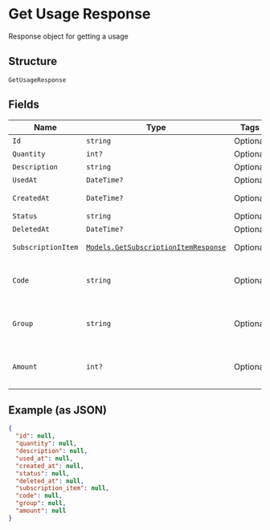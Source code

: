 
# Get Usage Response

Response object for getting a usage

## Structure

`GetUsageResponse`

## Fields

| Name | Type | Tags | Description |
|  --- | --- | --- | --- |
| `Id` | `string` | Optional | Id |
| `Quantity` | `int?` | Optional | Quantity |
| `Description` | `string` | Optional | Description |
| `UsedAt` | `DateTime?` | Optional | Used at |
| `CreatedAt` | `DateTime?` | Optional | Creation date |
| `Status` | `string` | Optional | Status |
| `DeletedAt` | `DateTime?` | Optional | - |
| `SubscriptionItem` | [`Models.GetSubscriptionItemResponse`](../../doc/models/get-subscription-item-response.md) | Optional | Subscription item |
| `Code` | `string` | Optional | Identification code in the client system |
| `Group` | `string` | Optional | Identification group in the client system |
| `Amount` | `int?` | Optional | Field used in item scheme type 'Percent' |

## Example (as JSON)

```json
{
  "id": null,
  "quantity": null,
  "description": null,
  "used_at": null,
  "created_at": null,
  "status": null,
  "deleted_at": null,
  "subscription_item": null,
  "code": null,
  "group": null,
  "amount": null
}
```


